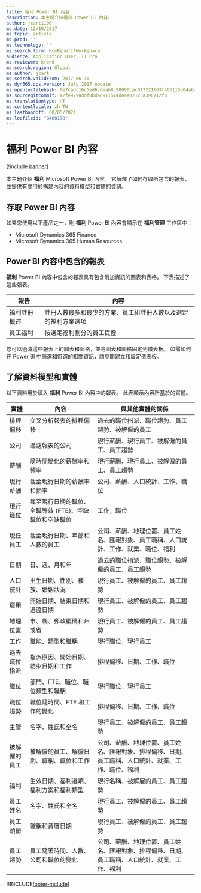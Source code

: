 ```yaml
---
title: 福利 Power BI 內容
description: 本主題介紹福利 Power BI 內容。
author: jcart1106
ms.date: 12/19/2017
ms.topic: article
ms.prod: ''
ms.technology: ''
ms.search.form: HcmBenefitWorkspace
audience: Application User, IT Pro
ms.reviewer: kfend
ms.search.region: Global
ms.author: jcart
ms.search.validFrom: 2017-06-30
ms.dyn365.ops.version: July 2017 update
ms.openlocfilehash: 0e7cadc16c5ed6c6eab8c90090cac017221f63f466115b04a6a3b843db44b1c7
ms.sourcegitcommit: 42fe9790ddf0bdad911544deaa82123a396712fb
ms.translationtype: HT
ms.contentlocale: zh-TW
ms.lasthandoff: 08/05/2021
ms.locfileid: "8460178"
---
```

# <a name="benefits-power-bi-content"></a>福利 Power BI 內容

[!include [banner](../includes/banner.md)]

本主題介紹 **福利** Microsoft Power BI 內容。 它解釋了如何存取所包含的報表，並提供有關用於構建內容的資料模型和實體的資訊。

## <a name="accessing-the-power-bi-content"></a>存取 Power BI 內容
如果您使用以下產品之一，則 **福利** Power BI 內容會顯示在 **福利管理** 工作區中：

- Microsoft Dynamics 365 Finance
- Microsoft Dynamics 365 Human Resources

## <a name="reports-that-are-included-in-the-power-bi-content"></a>Power BI 內容中包含的報表
**福利** Power BI 內容中包含的報表具有包含附加資訊的圖表和表格。 下表描述了這些報表。

| 報告                      | 內容                                                                                       |
|-----------------------------|------------------------------------------------------------------------------------------------|
| 福利註冊概述 | 註冊人數最多和最少的方案、員工組註冊人數以及選定的福利方案選項 |
| 員工福利           | 按選定福利劃分的員工提撥                                                        |

您可以過濾這些報表上的圖表和圖格，並將圖表和圖格固定到儀表板。 如需如何在 Power BI 中篩選和釘選的相關資訊，請參閱[建立和設定儀表板](https://powerbi.microsoft.com/guided-learning/powerbi-learning-4-2-create-configure-dashboards)。

## <a name="understanding-the-data-model-and-entities"></a>了解資料模型和實體
以下資料用於填入 **福利** Power BI 內容中的報表。 此表顯示內容所基於的實體。

| 實體                   | 內容                                                                                                   | 與其他實體的關係 |
|--------------------------|------------------------------------------------------------------------------------------------------------|-----------------------------------|
| 排程偏移          | 交叉分析報表的排程偏移                                                                          | 過去的職位指派、職位趨勢、員工趨勢、被解僱的員工 |
| 公司                  | 過濾報表的公司                                                                             | 現行薪酬、現行員工、被解僱的員工、員工趨勢 |
| 薪酬             | 隨時間變化的薪酬率和頻率                                                                           | 現行薪酬、現行員工、被解僱的員工、員工趨勢 |
| 現行薪酬     | 截至現行日期的薪酬率和頻率                                                              | 公司、薪酬、人口統計、工作、職位 |
| 現行職位         | 截至現行日期的職位、全職等效 (FTE)、空缺職位和空缺職位 | 工作，職位 |
| 現任員工         | 截至現行日期、年齡和人數的員工                                                         | 公司、薪酬、地理位置、員工姓名、匯報對象、員工職稱、人口統計、工作、就業、職位、福利 |
| 日期                     | 日、週、月和年                                                                             | 過去的職位指派、職位趨勢、被解僱的員工、員工趨勢 |
| 人口統計             | 出生日期、性別、種族、婚姻狀況                                                   | 現行員工、被解僱的員工、員工趨勢 |
| 雇用               | 開始日期、結束日期和過渡日期                                                                  | 現行員工、被解僱的員工、員工趨勢 |
| 地理位置      | 市、縣、郵政編碼和州或省                                                           | 現行員工、被解僱的員工、員工趨勢 |
| 工作                      | 職能、類型和職稱                                                                                  | 現行職位，現行員工 |
| 過去職位指派 | 指派原因、開始日期、結束日期和工作                                                           | 排程偏移、日期、工作、職位 |
| 職位                 | 部門、FTE、職位、職位類型和職稱                                                        | 現行職位，現行員工 |
| 職位趨勢           | 職位隨時間、FTE 和工作的變化                                                                          | 排程偏移、日期、工作、職位 |
| 主管               | 名字、姓氏和全名                                                                       | 現行員工、被解僱的員工、員工趨勢 |
| 被解僱的員工      | 被解僱的員工、解僱日期、職稱、職位和工作                                           | 公司、薪酬、地理位置、員工姓名、匯報對象、排程偏移、日期、員工職稱、人口統計、就業、工作、職位、福利 |
| 福利                 | 生效日期、福利選項、福利方案和福利類型                                             | 現行名稱、被解雇的員工、員工趨勢 |
| 員工姓名            | 名字、姓氏和全名                                                                       | 現行員工、被解僱的員工、員工趨勢 |
| 員工頭銜           | 職稱和資曆日期                                                                                   | 現行員工、被解僱的員工、員工趨勢 |
| 員工趨勢           | 員工隨著時間、人數、公司和職位的變化                                                        | 公司、薪酬、地理位置、員工姓名、匯報對象、排程偏移、日期、員工職稱、人口統計、就業、工作、福利 |


[!INCLUDE[footer-include](../../../includes/footer-banner.md)]